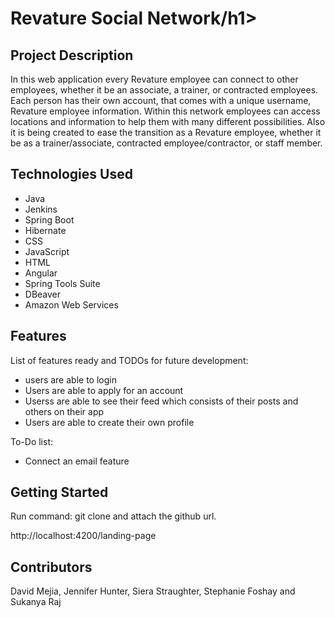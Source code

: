 <h1>Revature Social Network/h1>

<h2>Project Description</h2>
<p>In this web application every Revature employee can connect to other employees, whether it be an associate, a trainer, or contracted employees. Each person has their own account, that comes with a unique username, Revature employee information. Within this network employees can access locations and information to help them with many different possibilities. Also it is being created to ease the transition as a Revature employee, whether it be as a trainer/associate, contracted employee/contractor, or staff member.</p>

<h2>Technologies Used</h2>
<ul>
  <li>Java</li>
  <li>Jenkins</li>
  <li>Spring Boot</li>
  <li>Hibernate</li>
  <li>CSS</li>
  <li>JavaScript</li>
  <li>HTML</li>
  <li>Angular</li>
  <li>Spring Tools Suite</li>
  <li>DBeaver</li>
  <li>Amazon Web Services</li>
</ul>

<h2>Features</h2>
<p>List of features ready and TODOs for future development:</p>
<ul>
  <li>users are able to login</li>
  <li>Users are able to apply for an account</li>
  <li>Userss are able to see their feed which consists of their posts and others on their app</li>
  <li>Users are able to create their own profile</li>
</ul>

<p>To-Do list:</p>
<ul>
  <li>Connect an email feature</li>
</ul>

<h2>Getting Started</h2>
<p>Run command: git clone and attach the github url.
  
http://localhost:4200/landing-page

</p>

<h2>Contributors</h2>
<p>David Mejia, Jennifer Hunter, Siera Straughter, Stephanie Foshay and Sukanya Raj</p>
